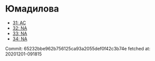 # Юмадилова
- [31: AC](31.md)
- [32: NA](32.md)
- [33: NA](33.md)
- [34: NA](34.md)

Commit: 65232bbe962b756125ca93a2055def0f42c3b74e
 fetched at: 20201201-091815
